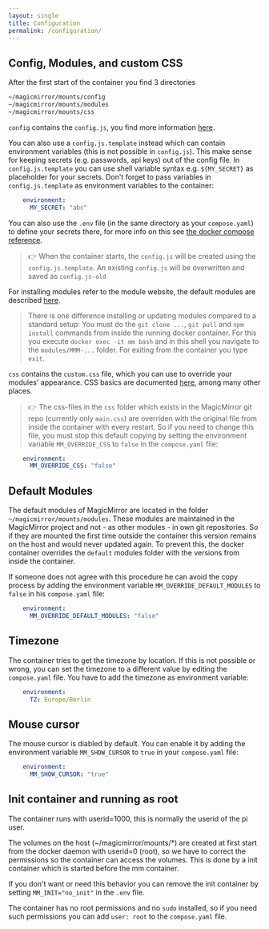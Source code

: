 ```yaml
---
layout: single
title: Configuration
permalink: /configuration/
---
```



## Config, Modules, and custom CSS

After the first start of the container you find 3 directories
```bash
~/magicmirror/mounts/config
~/magicmirror/mounts/modules
~/magicmirror/mounts/css
```

`config` contains the `config.js`, you find more information [here](https://docs.magicmirror.builders/getting-started/configuration.html#general).

You can also use a `config.js.template` instead which can contain environment variables (this is not possible in `config.js`).
This make sense for keeping secrets (e.g. passwords, api keys) out of the config file. In `config.js.template` you can use shell variable syntax e.g. `${MY_SECRET}` as placeholder for your secrets. Don't forget to pass variables in `config.js.template` as environment variables to the container:
```yaml
    environment:
      MY_SECRET: "abc"
```

You can also use the `.env` file (in the same directory as your `compose.yaml`) to define your secrets there, for more info on this see [the docker compose reference](https://docs.docker.com/compose/environment-variables/).

> 👉 When the container starts, the `config.js` will be created using the `config.js.template`. An existing `config.js` will be overwritten and saved as `config.js-old`

For installing modules refer to the module website, the default modules are described [here](https://docs.magicmirror.builders/modules/introduction.html).

> There is one difference installing or updating modules compared to a standard setup: You must do the `git clone ...`, `git pull` and `npm install` commands from inside the running docker container. For this you execute `docker exec -it mm bash` and in this shell you navigate to the `modules/MMM-...` folder. For exiting from the container you type `exit`.

`css` contains the `custom.css` file, which you can use to override your
modules' appearance. CSS basics are documented
[here](https://forum.magicmirror.builders/topic/6808/css-101-getting-started-with-css-and-understanding-how-css-works), among many other places.

> 👉 The css-files in the `css` folder which exists in the MagicMirror git repo (currently only `main.css`) are overriden with the original file from inside the container with every restart. So if you need to change this file, you must stop this default copying by setting the environment variable `MM_OVERRIDE_CSS` to `false` in the `compose.yaml` file:
```yaml
    environment:
      MM_OVERRIDE_CSS: "false"
```

## Default Modules

The default modules of MagicMirror are located in the folder `~/magicmirror/mounts/modules`. These modules are maintained in the MagicMirror project and not - as other modules - in own git repositories. So if they are mounted the first time outside the container this version remains on the host and would never updated again. To prevent this, the docker container overrides the `default` modules folder with the versions from inside the container.

If someone does not agree with this procedure he can avoid the copy process by adding the environment variable `MM_OVERRIDE_DEFAULT_MODULES` to `false` in his `compose.yaml` file:
```yaml
    environment:
      MM_OVERRIDE_DEFAULT_MODULES: "false"
```

## Timezone

The container tries to get the timezone by location. If this is not possible or wrong, you can set the timezone to a different value by editing the `compose.yaml` file. You have to add the timezone as environment variable:

```yaml
    environment:
      TZ: Europe/Berlin
```

## Mouse cursor

The mouse cursor is diabled by default. You can enable it by adding the environment variable `MM_SHOW_CURSOR` to `true` in your `compose.yaml` file:
```yaml
    environment:
      MM_SHOW_CURSOR: "true"
```

## Init container and running as root

The container runs with userid=1000, this is normally the userid of the pi user.

The volumes on the host (~/magicmirror/mounts/*) are created at first start from the docker daemon with userid=0 (root), so we have to correct the permissions so the container can access the volumes. This is done by a init container which is started before the mm container.

If you don't want or need this behavior you can remove the init container by setting `MM_INIT="no_init"` in the `.env` file.

The container has no root permissions and no `sudo` installed, so if you need such permissions you can add `user: root` to the `compose.yaml` file.
